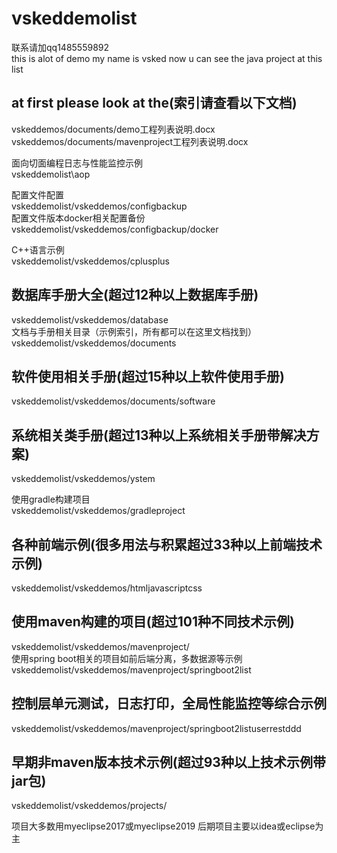 # vskeddemolist

联系请加qq1485559892  
this is alot of demo my name is vsked now u can see the java   project at this list  

## at first please look at the(索引请查看以下文档)  
vskeddemos/documents/demo工程列表说明.docx  
vskeddemos/documents/mavenproject工程列表说明.docx    

面向切面编程日志与性能监控示例  
vskeddemolist\aop

配置文件配置  
vskeddemolist/vskeddemos/configbackup  
配置文件版本docker相关配置备份  
vskeddemolist/vskeddemos/configbackup/docker  

C++语言示例  
vskeddemolist/vskeddemos/cplusplus  
## 数据库手册大全(超过12种以上数据库手册)  
vskeddemolist/vskeddemos/database  
文档与手册相关目录（示例索引，所有都可以在这里文档找到）  
vskeddemolist/vskeddemos/documents  

## 软件使用相关手册(超过15种以上软件使用手册)  
vskeddemolist/vskeddemos/documents/software  
## 系统相关类手册(超过13种以上系统相关手册带解决方案)  
vskeddemolist/vskeddemos/ystem

使用gradle构建项目  
vskeddemolist/vskeddemos/gradleproject  
## 各种前端示例(很多用法与积累超过33种以上前端技术示例)  
vskeddemolist/vskeddemos/htmljavascriptcss  

## 使用maven构建的项目(超过101种不同技术示例)  
vskeddemolist/vskeddemos/mavenproject/  
使用spring boot相关的项目如前后端分离，多数据源等示例  
vskeddemolist/vskeddemos/mavenproject/springboot2list  
## 控制层单元测试，日志打印，全局性能监控等综合示例  
vskeddemolist/vskeddemos/mavenproject/springboot2listuserrestddd  
## 早期非maven版本技术示例(超过93种以上技术示例带jar包)  
vskeddemolist/vskeddemos/projects/  

项目大多数用myeclipse2017或myeclipse2019
后期项目主要以idea或eclipse为主  
